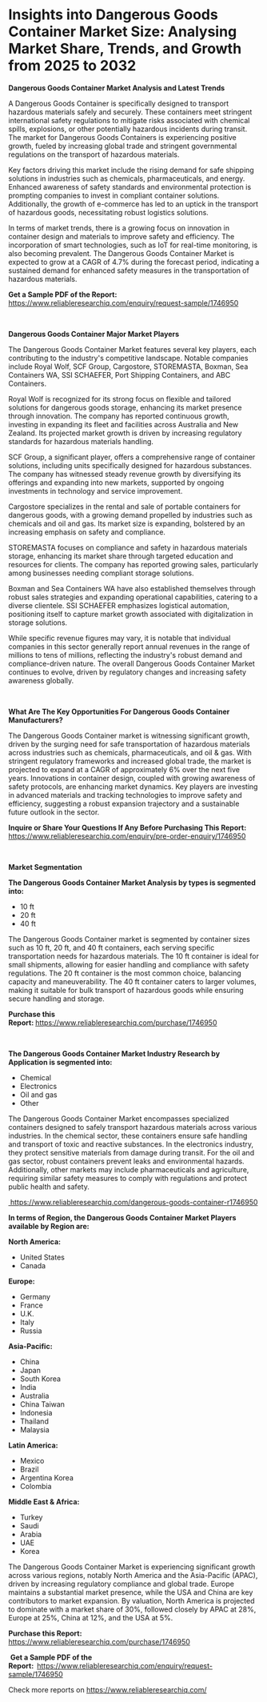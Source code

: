 <p><h1>Insights into Dangerous Goods Container Market Size: Analysing Market Share, Trends, and Growth from 2025 to 2032</h1></p><p><strong>Dangerous Goods Container Market Analysis and Latest Trends</strong></p>
<p><p>A Dangerous Goods Container is specifically designed to transport hazardous materials safely and securely. These containers meet stringent international safety regulations to mitigate risks associated with chemical spills, explosions, or other potentially hazardous incidents during transit. The market for Dangerous Goods Containers is experiencing positive growth, fueled by increasing global trade and stringent governmental regulations on the transport of hazardous materials. </p><p>Key factors driving this market include the rising demand for safe shipping solutions in industries such as chemicals, pharmaceuticals, and energy. Enhanced awareness of safety standards and environmental protection is prompting companies to invest in compliant container solutions. Additionally, the growth of e-commerce has led to an uptick in the transport of hazardous goods, necessitating robust logistics solutions.</p><p>In terms of market trends, there is a growing focus on innovation in container design and materials to improve safety and efficiency. The incorporation of smart technologies, such as IoT for real-time monitoring, is also becoming prevalent. The Dangerous Goods Container Market is expected to grow at a CAGR of 4.7% during the forecast period, indicating a sustained demand for enhanced safety measures in the transportation of hazardous materials.</p></p>
<p><strong>Get a Sample PDF of the Report:&nbsp;</strong> <a href="https://www.reliableresearchiq.com/enquiry/request-sample/1746950?utm_campaign=2237&utm_medium=2&utm_source=Github&utm_content=ia&utm_term=18022025&utm_id=dangerous-goods-container">https://www.reliableresearchiq.com/enquiry/request-sample/1746950</a></p>
<p>&nbsp;</p>
<p><strong>Dangerous Goods Container Major Market Players</strong></p>
<p><p>The Dangerous Goods Container Market features several key players, each contributing to the industry's competitive landscape. Notable companies include Royal Wolf, SCF Group, Cargostore, STOREMASTA, Boxman, Sea Containers WA, SSI SCHAEFER, Port Shipping Containers, and ABC Containers.</p><p>Royal Wolf is recognized for its strong focus on flexible and tailored solutions for dangerous goods storage, enhancing its market presence through innovation. The company has reported continuous growth, investing in expanding its fleet and facilities across Australia and New Zealand. Its projected market growth is driven by increasing regulatory standards for hazardous materials handling.</p><p>SCF Group, a significant player, offers a comprehensive range of container solutions, including units specifically designed for hazardous substances. The company has witnessed steady revenue growth by diversifying its offerings and expanding into new markets, supported by ongoing investments in technology and service improvement.</p><p>Cargostore specializes in the rental and sale of portable containers for dangerous goods, with a growing demand propelled by industries such as chemicals and oil and gas. Its market size is expanding, bolstered by an increasing emphasis on safety and compliance.</p><p>STOREMASTA focuses on compliance and safety in hazardous materials storage, enhancing its market share through targeted education and resources for clients. The company has reported growing sales, particularly among businesses needing compliant storage solutions.</p><p>Boxman and Sea Containers WA have also established themselves through robust sales strategies and expanding operational capabilities, catering to a diverse clientele. SSI SCHAEFER emphasizes logistical automation, positioning itself to capture market growth associated with digitalization in storage solutions.</p><p>While specific revenue figures may vary, it is notable that individual companies in this sector generally report annual revenues in the range of millions to tens of millions, reflecting the industry's robust demand and compliance-driven nature. The overall Dangerous Goods Container Market continues to evolve, driven by regulatory changes and increasing safety awareness globally.</p></p>
<p>&nbsp;</p>
<p><strong>What Are The Key Opportunities For Dangerous Goods Container Manufacturers?</strong></p>
<p><p>The Dangerous Goods Container market is witnessing significant growth, driven by the surging need for safe transportation of hazardous materials across industries such as chemicals, pharmaceuticals, and oil & gas. With stringent regulatory frameworks and increased global trade, the market is projected to expand at a CAGR of approximately 6% over the next five years. Innovations in container design, coupled with growing awareness of safety protocols, are enhancing market dynamics. Key players are investing in advanced materials and tracking technologies to improve safety and efficiency, suggesting a robust expansion trajectory and a sustainable future outlook in the sector.</p></p>
<p><strong>Inquire or Share Your Questions If Any Before Purchasing This Report:</strong> <a href="https://www.reliableresearchiq.com/enquiry/pre-order-enquiry/1746950?utm_campaign=2237&utm_medium=2&utm_source=Github&utm_content=ia&utm_term=18022025&utm_id=dangerous-goods-container">https://www.reliableresearchiq.com/enquiry/pre-order-enquiry/1746950</a></p>
<p>&nbsp;</p>
<p><strong>Market Segmentation</strong></p>
<p><strong>The Dangerous Goods Container Market Analysis by types is segmented into:</strong></p>
<p><ul><li>10 ft</li><li>20 ft</li><li>40 ft</li></ul></p>
<p><p>The Dangerous Goods Container market is segmented by container sizes such as 10 ft, 20 ft, and 40 ft containers, each serving specific transportation needs for hazardous materials. The 10 ft container is ideal for small shipments, allowing for easier handling and compliance with safety regulations. The 20 ft container is the most common choice, balancing capacity and maneuverability. The 40 ft container caters to larger volumes, making it suitable for bulk transport of hazardous goods while ensuring secure handling and storage.</p></p>
<p><strong>Purchase this Report:&nbsp;</strong><a href="https://www.reliableresearchiq.com/purchase/1746950?utm_campaign=2237&utm_medium=2&utm_source=Github&utm_content=ia&utm_term=18022025&utm_id=dangerous-goods-container">https://www.reliableresearchiq.com/purchase/1746950</a></p>
<p>&nbsp;</p>
<p><strong>The Dangerous Goods Container Market Industry Research by Application is segmented into:</strong></p>
<p><ul><li>Chemical</li><li>Electronics</li><li>Oil and gas</li><li>Other</li></ul></p>
<p><p>The Dangerous Goods Container Market encompasses specialized containers designed to safely transport hazardous materials across various industries. In the chemical sector, these containers ensure safe handling and transport of toxic and reactive substances. In the electronics industry, they protect sensitive materials from damage during transit. For the oil and gas sector, robust containers prevent leaks and environmental hazards. Additionally, other markets may include pharmaceuticals and agriculture, requiring similar safety measures to comply with regulations and protect public health and safety.</p></p>
<p><a href="https://www.reliableresearchiq.com/dangerous-goods-container-r1746950?utm_campaign=2237&utm_medium=2&utm_source=Github&utm_content=ia&utm_term=18022025&utm_id=dangerous-goods-container">&nbsp;https://www.reliableresearchiq.com/dangerous-goods-container-r1746950</a></p>
<p><strong>In terms of Region, the Dangerous Goods Container Market Players available by Region are:</strong></p>
<p>
    <p> <strong> North America: </strong>
        <ul>
            <li>United States</li>
            <li>Canada</li>
        </ul>
        </p> 
    <p> <strong> Europe: </strong>
        <ul>
            <li>Germany</li>
            <li>France</li>
            <li>U.K.</li>
            <li>Italy</li>
            <li>Russia</li>
        </ul>
        </p> 
    <p> <strong> Asia-Pacific: </strong>
        <ul>
            <li>China</li>
            <li>Japan</li>
            <li>South Korea</li>
            <li>India</li>
            <li>Australia</li>
            <li>China Taiwan</li>
            <li>Indonesia</li>
            <li>Thailand</li>
            <li>Malaysia</li>
        </ul>
        </p> 
    <p> <strong> Latin America: </strong>
        <ul>
            <li>Mexico</li>
            <li>Brazil</li>
            <li>Argentina Korea</li>
            <li>Colombia</li>
        </ul>
        </p> 
    <p> <strong> Middle East & Africa: </strong>
        <ul>
            <li>Turkey</li>
            <li>Saudi</li>
            <li>Arabia</li>
            <li>UAE</li>
            <li>Korea</li>
        </ul>
    </p>
    </p>
<p><p>The Dangerous Goods Container Market is experiencing significant growth across various regions, notably North America and the Asia-Pacific (APAC), driven by increasing regulatory compliance and global trade. Europe maintains a substantial market presence, while the USA and China are key contributors to market expansion. By valuation, North America is projected to dominate with a market share of 30%, followed closely by APAC at 28%, Europe at 25%, China at 12%, and the USA at 5%.</p></p>
<p><strong>Purchase this Report: </strong><a href="https://www.reliableresearchiq.com/purchase/1746950?utm_campaign=2237&utm_medium=2&utm_source=Github&utm_content=ia&utm_term=18022025&utm_id=dangerous-goods-container">https://www.reliableresearchiq.com/purchase/1746950</a></p>
<p>&nbsp;<strong>Get a Sample PDF of the Report:&nbsp;&nbsp;</strong><a href="https://www.reliableresearchiq.com/enquiry/request-sample/1746950?utm_campaign=2237&utm_medium=2&utm_source=Github&utm_content=ia&utm_term=18022025&utm_id=dangerous-goods-container">https://www.reliableresearchiq.com/enquiry/request-sample/1746950</a></p>
<p><strong></strong></p>
<p>Check more reports on <a href="https://www.reliableresearchiq.com/?utm_campaign=2237&utm_medium=2&utm_source=Github&utm_content=ia&utm_term=18022025&utm_id=dangerous-goods-container">https://www.reliableresearchiq.com/</a></p>